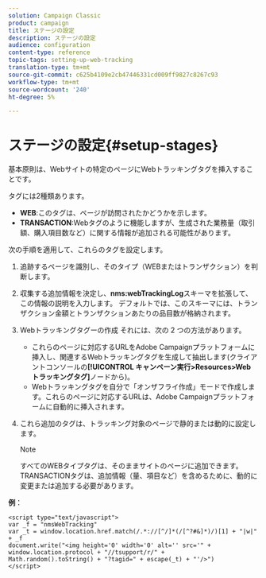```yaml
---
solution: Campaign Classic
product: campaign
title: ステージの設定
description: ステージの設定
audience: configuration
content-type: reference
topic-tags: setting-up-web-tracking
translation-type: tm+mt
source-git-commit: c625b4109e2cb47446331cd009ff9827c8267c93
workflow-type: tm+mt
source-wordcount: '240'
ht-degree: 5%

---
```



# ステージの設定{#setup-stages}

基本原則は、Webサイトの特定のページにWebトラッキングタグを挿入することです。

タグには2種類あります。

* **WEB**:このタグは、ページが訪問されたかどうかを示します。
* **TRANSACTION**:Webタグのように機能しますが、生成された業務量（取引額、購入項目数など）に関する情報が追加される可能性があります。

次の手順を適用して、これらのタグを設定します。

1. 追跡するページを識別し、そのタイプ（WEBまたはトランザクション）を判断します。
1. 収集する追加情報を決定し、**nms:webTrackingLog**&#x200B;スキーマを拡張して、この情報の説明を入力します。 デフォルトでは、このスキーマには、トランザクション金額とトランザクションあたりの品目数が格納されます。
1. Webトラッキングタグーの作成 それには、次の 2 つの方法があります。

   * これらのページに対応するURLをAdobe Campaignプラットフォームに挿入し、関連するWebトラッキングタグを生成して抽出します(クライアントコンソールの&#x200B;**[!UICONTROL キャンペーン実行>Resources>Web トラッキングタグ]**&#x200B;ノードから)。
   * Webトラッキングタグを自分で「オンザフライ作成」モードで作成します。これらのページに対応するURLは、Adobe Campaignプラットフォームに自動的に挿入されます。

1. これら追加のタグは、トラッキング対象のページで静的または動的に設定します。

   >[!NOTE]
   >
   >すべてのWEBタイプタグは、そのままサイトのページに追加できます。 TRANSACTIONタグは、追加情報（量、項目など）を含めるために、動的に変更または追加する必要があります。

**例**：

```
<script type="text/javascript">
var _f = "nmsWebTracking"
var _t = window.location.href.match(/.*://[^/]*(/[^?#&]*)/)[1] + "|w|" + _f
document.write("<img height='0' width='0' alt='' src='" +
window.location.protocol + "//tsupport/r/" +
Math.random().toString() + "?tagid=" + escape(_t) + "'/>")
</script>
```


